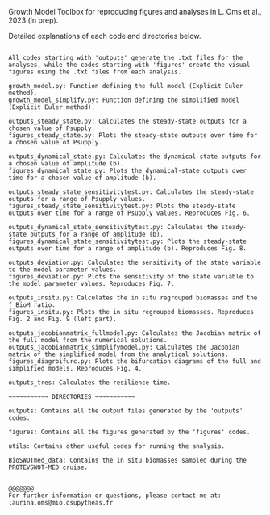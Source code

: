 Growth Model Toolbox for reproducing figures and analyses in L. Oms et al., 2023 (in prep).

Detailed explanations of each code and directories below.

~~~~~~~~~~~ CODES ~~~~~~~~~~~

All codes starting with 'outputs' generate the .txt files for the analyses, while the codes starting with 'figures' create the visual figures using the .txt files from each analysis.

growth_model.py: Function defining the full model (Explicit Euler method).
growth_model_simplify.py: Function defining the simplified model (Explicit Euler method).

outputs_steady_state.py: Calculates the steady-state outputs for a chosen value of Psupply.
figures_steady_state.py: Plots the steady-state outputs over time for a chosen value of Psupply.

outputs_dynamical_state.py: Calculates the dynamical-state outputs for a chosen value of amplitude (b).
figures_dynamical_state.py: Plots the dynamical-state outputs over time for a chosen value of amplitude (b).

outputs_steady_state_sensitivitytest.py: Calculates the steady-state outputs for a range of Psupply values.
figures_steady_state_sensitivitytest.py: Plots the steady-state outputs over time for a range of Psupply values. Reproduces Fig. 6.

outputs_dynamical_state_sensitivitytest.py: Calculates the steady-state outputs for a range of amplitude (b).
figures_dynamical_state_sensitivitytest.py: Plots the steady-state outputs over time for a range of amplitude (b). Reproduces Fig. 8.

outputs_deviation.py: Calculates the sensitivity of the state variable to the model parameter values.
figures_deviation.py: Plots the sensitivity of the state variable to the model parameter values. Reproduces Fig. 7.

outputs_insitu.py: Calculates the in situ regrouped biomasses and the f_BioM ratio.
figures_insitu.py: Plots the in situ regrouped biomasses. Reproduces Fig. 2 and Fig. 9 (left part).

outputs_jacobianmatrix_fullmodel.py: Calculates the Jacobian matrix of the full model from the numerical solutions.
outputs_jacobianmatrix_simplifymodel.py: Calculates the Jacobian matrix of the simplified model from the analytical solutions.
figures_diagrbifurc.py: Plots the bifurcation diagrams of the full and simplified models. Reproduces Fig. 4.

outputs_tres: Calculates the resilience time.

~~~~~~~~~~~ DIRECTORIES ~~~~~~~~~~~

outputs: Contains all the output files generated by the 'outputs' codes.

figures: Contains all the figures generated by the 'figures' codes.

utils: Contains other useful codes for running the analysis.

BioSWOTmed_data: Contains the in situ biomasses sampled during the PROTEVSWOT-MED cruise.


@@@@@@@
For further information or questions, please contact me at: laurina.oms@mio.osupytheas.fr
